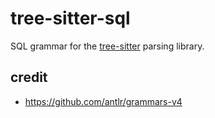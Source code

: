 # tree-sitter-sql

SQL grammar for the [tree-sitter](https://github.com/tree-sitter/tree-sitter) parsing library.

## credit
- https://github.com/antlr/grammars-v4
